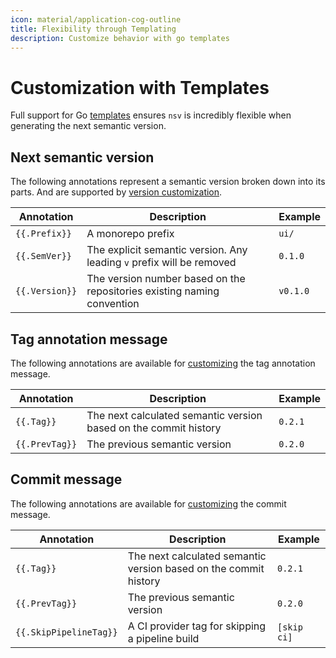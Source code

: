 ```yaml
---
icon: material/application-cog-outline
title: Flexibility through Templating
description: Customize behavior with go templates
---
```


# Customization with Templates

Full support for Go [templates](https://pkg.go.dev/text/template) ensures `nsv` is incredibly flexible when generating the next semantic version.

## Next semantic version

The following annotations represent a semantic version broken down into its parts. And are supported by [version customization](../next-version.md#version-template-customization).

| Annotation     | Description                                                             | Example  |
| -------------- | ----------------------------------------------------------------------- | -------- |
| `{{.Prefix}}`  | A monorepo prefix                                                       | `ui/`    |
| `{{.SemVer}}`  | The explicit semantic version. Any leading `v` prefix will be removed   | `0.1.0`  |
| `{{.Version}}` | The version number based on the repositories existing naming convention | `v0.1.0` |

## Tag annotation message

The following annotations are available for [customizing](../tag-version.md#using-a-custom-tag-message) the tag annotation message.

| Annotation     | Description                                                      | Example |
| -------------- | ---------------------------------------------------------------- | ------- |
| `{{.Tag}}`     | The next calculated semantic version based on the commit history | `0.2.1` |
| `{{.PrevTag}}` | The previous semantic version                                    | `0.2.0` |

## Commit message

The following annotations are available for [customizing](../tag-version.md#using-a-custom-commit-message) the commit message.

| Annotation             | Description                                                      | Example     |
| ---------------------- | ---------------------------------------------------------------- | ----------- |
| `{{.Tag}}`             | The next calculated semantic version based on the commit history | `0.2.1`     |
| `{{.PrevTag}}`         | The previous semantic version                                    | `0.2.0`     |
| `{{.SkipPipelineTag}}` | A CI provider tag for skipping a pipeline build                  | `[skip ci]` |
